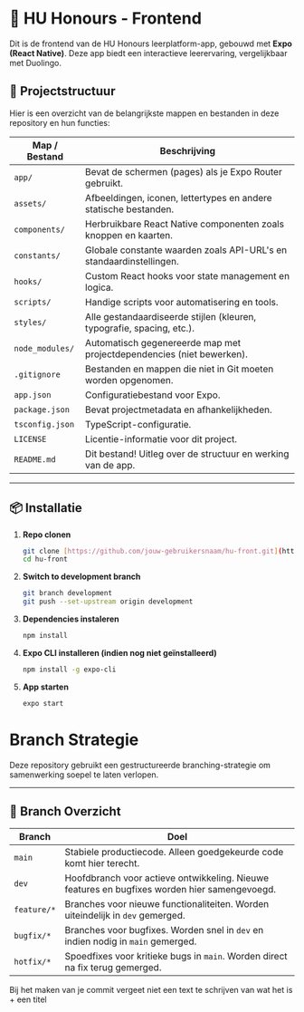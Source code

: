 # 🚀 HU Honours - Frontend  

Dit is de frontend van de HU Honours leerplatform-app, gebouwd met **Expo (React Native)**. Deze app biedt een interactieve leerervaring, vergelijkbaar met Duolingo.  

## 📂 Projectstructuur  

Hier is een overzicht van de belangrijkste mappen en bestanden in deze repository en hun functies:  

| Map / Bestand      | Beschrijving |
|--------------------|-------------|
| `app/`            | Bevat de schermen (pages) als je Expo Router gebruikt. |
| `assets/`         | Afbeeldingen, iconen, lettertypes en andere statische bestanden. |
| `components/`     | Herbruikbare React Native componenten zoals knoppen en kaarten. |
| `constants/`      | Globale constante waarden zoals API-URL's en standaardinstellingen. |
| `hooks/`          | Custom React hooks voor state management en logica. |
| `scripts/`        | Handige scripts voor automatisering en tools. |
| `styles/`         | Alle gestandaardiseerde stijlen (kleuren, typografie, spacing, etc.). |
| `node_modules/`   | Automatisch gegenereerde map met projectdependencies (niet bewerken). |
| `.gitignore`      | Bestanden en mappen die niet in Git moeten worden opgenomen. |
| `app.json`        | Configuratiebestand voor Expo. |
| `package.json`    | Bevat projectmetadata en afhankelijkheden. |
| `tsconfig.json`   | TypeScript-configuratie. |
| `LICENSE`         | Licentie-informatie voor dit project. |
| `README.md`       | Dit bestand! Uitleg over de structuur en werking van de app. |

---

## 📦 Installatie  

1. **Repo clonen**  
   ```sh
   git clone [https://github.com/jouw-gebruikersnaam/hu-front.git](https://github.com/petersnoek-hu/Hu-Honours-Front.git)
   cd hu-front
2. **Switch to development branch**
   ```sh
   git branch development
   git push --set-upstream origin development
2. **Dependencies instaleren**  
   ```sh
   npm install
3. **Expo CLI installeren (indien nog niet geïnstalleerd)**  
   ```sh
   npm install -g expo-cli
4. **App starten**  
   ```sh
   expo start

# Branch Strategie  

Deze repository gebruikt een gestructureerde branching-strategie om samenwerking soepel te laten verlopen.  

---

## 🚀 Branch Overzicht  

| Branch         | Doel |
|---------------|------|
| `main`        | Stabiele productiecode. Alleen goedgekeurde code komt hier terecht. |
| `dev`         | Hoofdbranch voor actieve ontwikkeling. Nieuwe features en bugfixes worden hier samengevoegd. |
| `feature/*`   | Branches voor nieuwe functionaliteiten. Worden uiteindelijk in `dev` gemerged. |
| `bugfix/*`    | Branches voor bugfixes. Worden snel in `dev` en indien nodig in `main` gemerged. |
| `hotfix/*`    | Spoedfixes voor kritieke bugs in `main`. Worden direct na fix terug gemerged. |

Bij het maken van je commit vergeet niet een text te schrijven van wat het is + een titel
